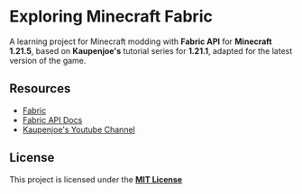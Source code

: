 # Exploring Minecraft Fabric

A learning project for Minecraft modding with **Fabric API** for **Minecraft 1.21.5**, based on **Kaupenjoe's** tutorial series for **1.21.1**, adapted for the latest version of the game.

## Resources

- [Fabric](https://fabricmc.net/)
- [Fabric API Docs](https://docs.fabricmc.net/)
- [Kaupenjoe's Youtube Channel](https://www.youtube.com/@ModdingByKaupenjoe)

## License

This project is licensed under the [**MIT License**](LICENSE)
